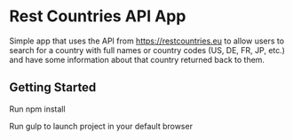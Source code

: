 # Rest Countries API App

Simple app that uses the API from https://restcountries.eu to allow users to search for a country with full names or country codes (US, DE, FR, JP, etc.) and have some information about that country returned back to them.

## Getting Started

Run npm install

Run gulp to launch project in your default browser